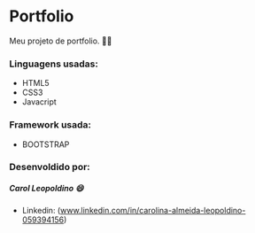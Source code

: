 # Portfolio

Meu projeto de portfolio. 👩‍💻
 
### Linguagens usadas:
  - HTML5
  - CSS3
  - Javacript
  
### Framework usada:
  - BOOTSTRAP
  
### Desenvoldido por:
##### Carol Leopoldino 😄
 - Linkedin: (www.linkedin.com/in/carolina-almeida-leopoldino-059394156) 
